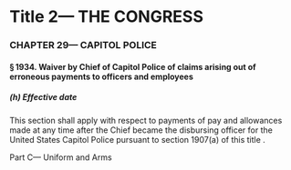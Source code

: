 
# Title 2— THE CONGRESS
### CHAPTER 29— CAPITOL POLICE
#### § 1934. Waiver by Chief of Capitol Police of claims arising out of erroneous payments to officers and employees
##### (h) Effective date

This section shall apply with respect to payments of pay and allowances made at any time after the Chief became the disbursing officer for the United States Capitol Police pursuant to section 1907(a) of this title .

Part C— Uniform and Arms
